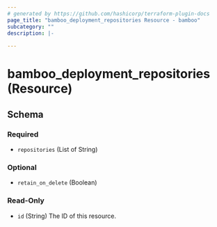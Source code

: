 ```yaml
---
# generated by https://github.com/hashicorp/terraform-plugin-docs
page_title: "bamboo_deployment_repositories Resource - bamboo"
subcategory: ""
description: |-
  
---
```


# bamboo_deployment_repositories (Resource)





<!-- schema generated by tfplugindocs -->
## Schema

### Required

- `repositories` (List of String)

### Optional

- `retain_on_delete` (Boolean)

### Read-Only

- `id` (String) The ID of this resource.
